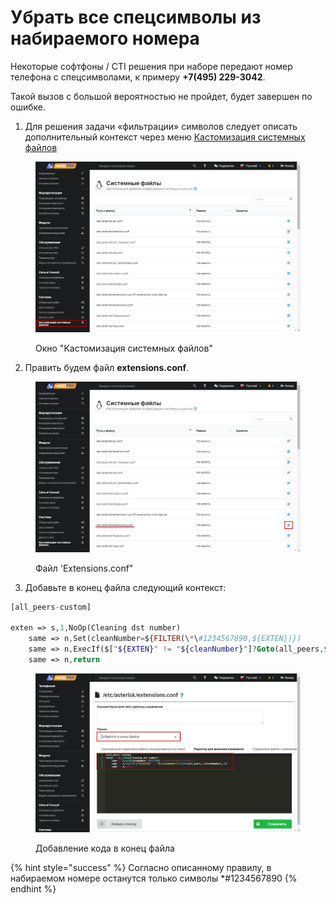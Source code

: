 # Убрать все спецсимволы из набираемого номера

Некоторые софтфоны / CTI решения при наборе передают номер телефона с спецсимволами, к примеру **+7(495) 229-3042**.

Такой вызов с большой вероятностью не пройдет, будет завершен по ошибке.

1. Для решения задачи «фильтрации» символов следует описать дополнительный контекст через меню [Кастомизация системных файлов](https://wiki.mikopbx.ru/custom-files)

<figure><img src="../../.gitbook/assets/1 (1) (1).png" alt=""><figcaption><p>Окно "Кастомизация системных файлов"</p></figcaption></figure>

2. Править будем файл **extensions.conf**.&#x20;

<figure><img src="../../.gitbook/assets/2 (1) (1).png" alt=""><figcaption><p>Файл 'Extensions.conf"</p></figcaption></figure>

3. Добавьте в конец файла следующий контекст:

```php
[all_peers-custom]

exten => s,1,NoOp(Cleaning dst number)
	same => n,Set(cleanNumber=${FILTER(\*\#1234567890,${EXTEN})})
	same => n,ExecIf($["${EXTEN}" != "${cleanNumber}"]?Goto(all_peers,${cleanNumber},1))
	same => n,return
```

<figure><img src="../../.gitbook/assets/newForm1 (1).png" alt=""><figcaption><p>Добавление кода в конец файла</p></figcaption></figure>

{% hint style="success" %}
Согласно описанному правилу, в набираемом номере останутся только символы \*#1234567890
{% endhint %}

